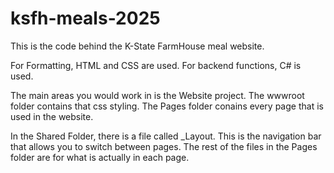 # ksfh-meals-2025

This is the code behind the K-State FarmHouse meal website.

For Formatting, HTML and CSS are used.
For backend functions, C# is used.

The main areas you would work in is the Website project.
The wwwroot folder contains that css styling.
The Pages folder conains every page that is used in the website.

In the Shared Folder, there is a file called _Layout. This is the navigation bar that allows you to switch between pages.
The rest of the files in the Pages folder are for what is actually in each page.